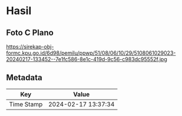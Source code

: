 # Hasil

## Foto C Plano

https://sirekap-obj-formc.kpu.go.id/6d98/pemilu/ppwp/51/08/06/10/29/5108061029023-20240217-133452--7e1fc586-8e1c-419d-9c56-c983dc95552f.jpg


## Metadata

| Key        | Value               |
| ---------- | ------------------- |
| Time Stamp | 2024-02-17 13:37:34 |



